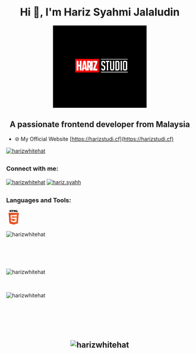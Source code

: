<h1 align="center">Hi 👋, I'm Hariz Syahmi Jalaludin</h1>
<p align="center"</p><img src="img/photo1.jpg" width="50%" alt="harizwhitehat"/>
<h2 align="center">A passionate frontend developer from Malaysia</h2>

- 🌐 My Official Website [https://harizstudi.cf](https://harizstudi.cf)

<p align="left"> <a href="https://github.com/ryo-ma/github-profile-trophy"><img src="https://github-profile-trophy.vercel.app/?username=harizwhitehat" alt="harizwhitehat" /></a> </p><h2>

<h3 align="left">Connect with me:</h3>
<p align="left">
<a href="https://fb.com/harizwhitehat" target="blank"><img align="center" src="https://raw.githubusercontent.com/rahuldkjain/github-profile-readme-generator/master/src/images/icons/Social/facebook.svg" alt="harizwhitehat" height="30" width="40" /></a>
<a href="https://instagram.com/hariz.syahh" target="blank"><img align="center" src="https://raw.githubusercontent.com/rahuldkjain/github-profile-readme-generator/master/src/images/icons/Social/instagram.svg" alt="hariz.syahh" height="30" width="40" /></a>
</p><h2>

<h3 align="left">Languages and Tools:</h3>

<p align="left"> <a href="https://www.w3.org/html/" target="_blank" rel="noreferrer"> <img src="https://raw.githubusercontent.com/devicons/devicon/master/icons/html5/html5-original-wordmark.svg" alt="html5" width="40" height="40"/> </a> </p>

<p><img align="left" src="https://github-readme-stats.vercel.app/api/top-langs?username=harizwhitehat&show_icons=true&locale=en&layout=compact" alt="harizwhitehat" /></p><br><br><br><br><br>

<p><img align="center" src="https://github-readme-stats.vercel.app/api?username=harizwhitehat&show_icons=true&locale=en" alt="harizwhitehat" /></p><br>

<p><img align="center" src="https://github-readme-streak-stats.herokuapp.com/?user=harizwhitehat&" alt="harizwhitehat" /></p><br><br><br><br><h2>

<p align="center"> <img src="https://komarev.com/ghpvc/?username=harizwhitehat&label=Profile%20views&color=0e75b6&style=plastic" alt="harizwhitehat" /> </p>
